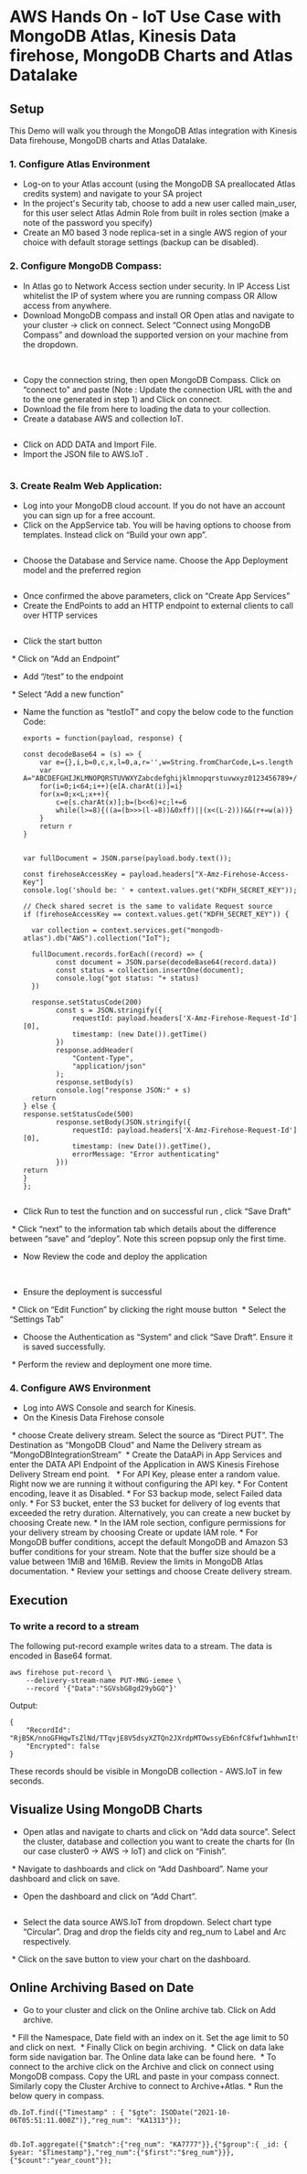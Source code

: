 # AWS Hands On - IoT Use Case with MongoDB Atlas, Kinesis Data firehose, MongoDB Charts and Atlas Datalake


## Setup
This Demo will walk you through the MongoDB Atlas integration with Kinesis Data firehouse, MongoDB charts and Atlas Datalake.


### 1. Configure Atlas Environment
* Log-on to your Atlas account (using the MongoDB SA preallocated Atlas credits system) and navigate to your SA project
* In the project's Security tab, choose to add a new user called main_user, for this user select Atlas Admin Role from built in roles section (make a note of the password you specify)
* Create an M0 based 3 node replica-set in a single AWS region of your choice with default storage settings (backup can be disabled).


### 2. Configure MongoDB Compass:
* In Atlas go to Network Access section under security. In IP Access List whitelist the IP of system where you are running compass OR Allow access from anywhere. 
* Download MongoDB compass and install OR Open atlas and navigate to your cluster -> click on connect. Select “Connect using MongoDB Compass” and download the supported version on your machine from the dropdown.

<img >
<img >


* Copy the connection string, then open MongoDB Compass. Click on “connect to” and paste (Note : Update the connection URL with the <username> and <password> to the one generated in step 1) and Click on connect. 
* Download the file from here to loading the data to your collection.
* Create a database AWS and collection IoT.

<img>


* Click on ADD DATA and Import File.
* Import the JSON file to AWS.IoT .

<img >

### 3. Create Realm Web Application:
* Log into your MongoDB cloud account. If you do not have an account you can sign up for a free account.
* Click on the AppService tab. You will be having options to choose from templates. Instead click on “Build your own app”. 
<img >
 
* Choose the Database and Service name. Choose the App Deployment model and the preferred region
<img >


* Once confirmed the above parameters, click on “Create App Services”
* Create the EndPoints to  add an HTTP endpoint to external clients to call over HTTP services
<img >

* Click the start button
<img >
* Click on “Add an Endpoint”
<img >

* Add “/test” to the endpoint
<img >
* Select “Add a new function”
<img >

* Name the function as “testIoT” and copy the below code to the function
Code:
    ```
  exports = function(payload, response) {
  
    const decodeBase64 = (s) => {
        var e={},i,b=0,c,x,l=0,a,r='',w=String.fromCharCode,L=s.length
        var A="ABCDEFGHIJKLMNOPQRSTUVWXYZabcdefghijklmnopqrstuvwxyz0123456789+/"
        for(i=0;i<64;i++){e[A.charAt(i)]=i}
        for(x=0;x<L;x++){
            c=e[s.charAt(x)];b=(b<<6)+c;l+=6
            while(l>=8){((a=(b>>>(l-=8))&0xff)||(x<(L-2)))&&(r+=w(a))}
        }
        return r
    }
 
    
    var fullDocument = JSON.parse(payload.body.text());
    
    const firehoseAccessKey = payload.headers["X-Amz-Firehose-Access-Key"]
    console.log('should be: ' + context.values.get("KDFH_SECRET_KEY"));
 
   // Check shared secret is the same to validate Request source
   if (firehoseAccessKey == context.values.get("KDFH_SECRET_KEY")) {
 
      var collection = context.services.get("mongodb-atlas").db("AWS").collection("IoT");
      
      fullDocument.records.forEach((record) => {
            const document = JSON.parse(decodeBase64(record.data))
            const status = collection.insertOne(document);
            console.log("got status: "+ status)
      })
 
      response.setStatusCode(200)
            const s = JSON.stringify({
                requestId: payload.headers['X-Amz-Firehose-Request-Id'][0],
                timestamp: (new Date()).getTime()
            })
            response.addHeader(
                "Content-Type",
                "application/json"
            );
            response.setBody(s)
            console.log("response JSON:" + s)
      return
   } else {
    response.setStatusCode(500)
            response.setBody(JSON.stringify({
                requestId: payload.headers['X-Amz-Firehose-Request-Id'][0],
                timestamp: (new Date()).getTime(),
                errorMessage: "Error authenticating"
            }))
    return
   }
    };

  ```


<img >

* Click Run to test the function and on successful run , click “Save Draft”
<img >
* Click “next” to the information tab which details about the difference between “save” and “deploy”. Note this screen popsup only the first time.
<img >

* Now Review the code and deploy the application
<img >
<img >

* Ensure the deployment is successful
<img >
* Click on “Edit Function” by clicking the right mouse button
<img >
* Select the “Settings Tab”
<img >

* Choose the Authentication as “System” and click “Save Draft”. Ensure it is saved successfully.
<img >
* Perform the review and deployment one more time.

<img >
<img >
<img >
<img >

### 4. Configure AWS Environment
* Log into AWS Console and search for Kinesis.
* On the Kinesis Data Firehose console
<img >
* choose Create delivery stream. Select the source as “Direct PUT”. The Destination as “MongoDB Cloud” and Name the Delivery stream as “MongoDBIntegrationStream”
<img >
* Create the DataAPi in App Services and enter the DATA API Endpoint of the Application in AWS Kinesis Firehose Delivery Stream end point.
<img >
<img >
* For API Key, please enter a random value. Right now we are running it without configuring the API key. 
* For Content encoding, leave it as Disabled.
* For S3 backup mode, select Failed data only.
* For S3 bucket, enter the S3 bucket for delivery of log events that exceeded the retry duration. Alternatively, you can create a new bucket by choosing Create new.
* In the IAM role section, configure permissions for your delivery stream by choosing Create or update IAM role.
* For MongoDB buffer conditions, accept the default MongoDB and Amazon S3 buffer conditions for your stream.  Note that the buffer size should be a value between 1MiB and 16MiB.  Review the limits in MongoDB Atlas documentation.
* Review your settings and choose Create delivery stream.
<img >





## Execution
### To write a record to a stream

The following put-record example writes data to a stream. The data is encoded in Base64 format.

```
aws firehose put-record \
    --delivery-stream-name PUT-MNG-iemee \
    --record '{"Data":"SGVsbG8gd29ybGQ"}'
```

Output:

```
{
    "RecordId": "RjB5K/nnoGFHqwTsZlNd/TTqvjE8V5dsyXZTQn2JXrdpMTOwssyEb6nfC8fwf1whhwnItt4mvrn+gsqeK5jB7QjuLg283+Ps4Sz/j1Xujv31iDhnPdaLw4BOyM9Amv7PcCuB2079RuM0NhoakbyUymlwY8yt20G8X2420wu1jlFafhci4erAt7QhDEvpwuK8N1uOQ1EuaKZWxQHDzcG6tk1E49IPeD9k",
    "Encrypted": false
}

```

These records should be visible in MongoDB collection - AWS.IoT in few seconds. 


## Visualize Using MongoDB Charts

* Open atlas and navigate to charts and click on “Add data source”. Select the cluster, database and collection you want to create the charts for (In our case cluster0 -> AWS -> IoT) and click on “Finish”.
<img >
* Navigate to dashboards and click on “Add Dashboard”. Name your dashboard and click on save.

* Open the dashboard and click on “Add Chart”.

<img >

* Select the data source AWS.IoT from dropdown. Select chart type “Circular”. Drag and drop the fields city and reg_num to Label and Arc respectively.
<img >
* Click on the save button to view your chart on the dashboard.
<img >


## Online Archiving Based on Date
* Go to your cluster and click on the Online archive tab. Click on Add archive.
<img >
* Fill the Namespace, Date field with an index on it. Set the age limit to 50 and click on next.
<img >
* Finally Click on begin archiving.
<img >
* Click on data lake form side navigation bar. The Online data lake can be found here.
<img >
* To connect to the archive click on the <Cluster name> Archive and click on connect using MongoDB compass. Copy the URL and paste in your compass connect. Similarly copy the <Cluster name> Cluster Archive to connect to Archive+Atlas.
* Run the below query in compass.

```
db.IoT.find({"Timestamp" : { "$gte": ISODate("2021-10-06T05:51:11.000Z")},"reg_num": "KA1313"});


db.IoT.aggregate({"$match":{"reg_num": "KA7777"}},{"$group":{ _id: { $year: "$Timestamp"},"reg_num":{"$first":"$reg_num"}}},{"$count":"year_count"});
```







